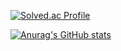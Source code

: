 [![Solved.ac Profile](http://mazassumnida.wtf/api/v2/generate_badge?boj=heebum9955)](https://solved.ac/heebum9955/)

[![Anurag's GitHub stats](https://github-readme-stats.vercel.app/api?username=heebum99)](https://github.com/heebum99/github-readme-stats)


